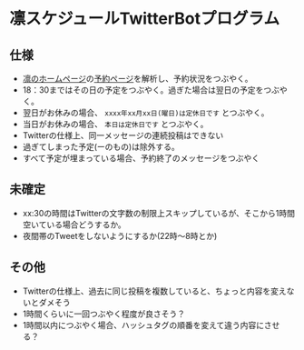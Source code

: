 # 凛スケジュールTwitterBotプログラム

## 仕様
- [凛のホームページ](http://www.rinkikurin.com/)の[予約ページ](http://www.rinkikurin.com/%E3%81%94%E4%BA%88%E7%B4%84)を解析し、予約状況をつぶやく。
- 18：30まではその日の予定をつぶやく。過ぎた場合は翌日の予定をつぶやく。
 - 翌日がお休みの場合、 `xxxx年xx月xx日(曜日)は定休日です` とつぶやく。
 - 当日がお休みの場合、 `本日は定休日です` とつぶやく。
 - Twitterの仕様上、同一メッセージの連続投稿はできない
- 過ぎてしまった予定(ーのもの)は除外する。
- すべて予定が埋まっている場合、予約終了のメッセージをつぶやく

## 未確定
- xx:30の時間はTwitterの文字数の制限上スキップしているが、そこから1時間空いている場合どうするか。
- 夜間帯のTweetをしないようにするか(22時〜8時とか)

## その他
- Twitterの仕様上、過去に同じ投稿を複数していると、ちょっと内容を変えないとダメそう
 - 1時間くらいに一回つぶやく程度が良さそう？
 - 1時間以内につぶやく場合、ハッシュタグの順番を変えて違う内容にさせる？
